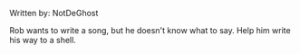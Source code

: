 Written by: NotDeGhost 

Rob wants to write a song, but he doesn't know what to say. Help him write his way to a shell.